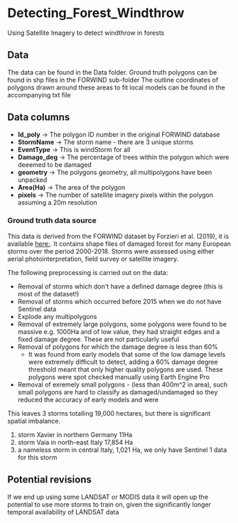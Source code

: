 # Detecting_Forest_Windthrow
Using Satellite Imagery to detect windthrow in forests

## Data 
The data can be found in the Data folder. Ground truth polygons can be found in shp files in the FORWIND sub-folder
The outline coordinates of polygons drawn around these areas to fit local models can be found in the accompanying txt file

## Data columns 
* **Id_poly** -> The polygon ID number in the original FORWIND database 	
* **StormName** -> The storm name - there are 3 unique storms
* **EventType** -> This is windStorm for all 
* **Damage_deg** -> The percentage of trees within the polygon which were deeemed to be damaged
* **geometry** -> The polygons geometry, all multipolygons have been unpacked	
* **Area(Ha)** -> The area of the polygon 
* **pixels** -> The number of satellite imagery pixels within the polygon assuming a 20m resolution

### Ground truth data source 
This data is derived from the FORWIND dataset by Forzieri et al. (2019), it is available [here:]([https://figshare.com/articles/dataset/A_spatially-explicit_database_of_wind_disturbances_in_European_forests_over_the_period_2000-2018/9555008). It contains shape files of damaged forest for many European storms over the period 2000-2018. Storms were assessed using either aerial photointerpretation, field survey or satellite imagery. 

The following preprocessing is carried out on the data:
* Removal of storms which don't have a defined damage degree (this is most of the dataset!)
* Removal of storms which occurred before 2015 when we do not have Sentinel data
* Explode any multipolygons
* Removal of extremely large polygons, some polygons were found to be massive e.g. 1000Ha and of low value, they had straight edges and a fixed damage degree. These are not particularly useful 
* Removal of polygons for which the damage degree is less than 60%
  * It was found from early models that some of the low damage levels were extremely difficult to detect, adding a 60% damage degree threshold meant that only higher quality polygons are used. These polygons were spot checked manually using Earth Engine Pro
* Removal of exremely small polygons - (less than 400m^2 in area), such small polygons are hard to classify as damaged/undamaged so they reduced the accuracy of early models and were  

This leaves 3 storms totalling 19,000 hectares, but there is significant spatial imbalance. 
1. storm Xavier in northern Germany 11Ha
2. storm Vaia in north-east Italy 17,854 Ha
3. a nameless storm in central Italy, 1,021 Ha, we only have Sentinel 1 data for this storm

## Potential revisions
If we end up using some LANDSAT or MODIS data it will open up the potential to use more storms to train on, given the significantly longer temporal availability of LANDSAT data 

